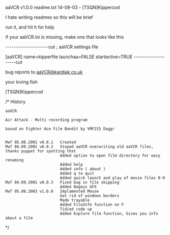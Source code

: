 aaVCR v1.0.0
readme.txt  14-08-03 - [TSQN]Kippercod

I hate writing readmes so this will be brief

run it, and hit h for help

if your aaVCR.ini is missing, make one that looks like this

---------------------cut
; aaVCR settings file

[aaVCR]
name=kipperfile
launchaa=FALSE
startactive=TRUE
--------------------cut

bug reports to aaVCR@kardiak.co.uk

your loving fish

[TSQN]Kippercod

/*
	History

	aaVCR

	Air Attack - Multi recording program

	based on Fighter Ace Film Bandit by VMF215 Daggr


	Maf 05.08.2001 v0.0.1   Created
	Maf 04.09.2001 v0.0.2   Stoped aaVCR overwriting old aaVCR files, thanks puppet for spotting that
							Added option to open film directory for easy renaming
							Added help
							Added info ( about )
							Added q to quit
							Added quick launch and play of movie files 0-9
	Maf	04.09.2001 v0.0.3	Fixed bug in file skipping
							Added Bogeys GFX
	Maf 05.08.2003 v1.0.0	Implamented Mouse
							Got rid of windows borders
							Made trayable
							Added FileInfo function on F
							Tidied code up
							Added Explore film function, Gives you info about a film
							
*/

